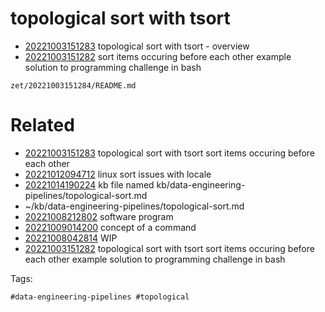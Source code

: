 # topological sort with tsort

- [20221003151283](/zet/20221003151283/README.md) topological sort with tsort - overview
- [20221003151282](/zet/20221003151282/README.md) sort items occuring before each other example solution to programming challenge in bash

` zet/20221003151284/README.md `

# Related

- [20221003151283](/zet/20221003151283/README.md) topological sort with tsort sort items occuring before each other
- [20221012094712](/zet/20221012094712/README.md) linux sort issues with locale
- [20221014190224](/zet/20221014190224/README.md) kb file named kb/data-engineering-pipelines/topological-sort.md
- ~/kb/data-engineering-pipelines/topological-sort.md
- [20221008212802](/zet/20221008212802/README.md) software program
- [20221009014200](/zet/20221009014200/README.md) concept of a command
- [20221008042814](/zet/20221008042814/README.md) WIP
- [20221003151282](/zet/20221003151282/README.md) topological sort with tsort sort items occuring before each other example solution to programming challenge in bash

Tags:

    #data-engineering-pipelines #topological 
